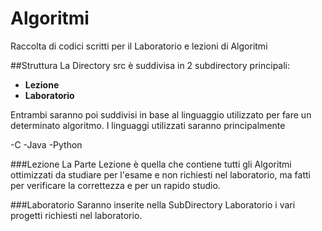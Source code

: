 # Algoritmi
Raccolta di codici scritti per il Laboratorio e lezioni di Algoritmi

##Struttura
La Directory src è suddivisa in 2 subdirectory principali:
- **Lezione** 
- **Laboratorio**

Entrambi saranno poi suddivisi in base al linguaggio utilizzato per fare un determinato algoritmo. I linguaggi utilizzati saranno principalmente

-C
-Java
-Python

###Lezione
La Parte Lezione è quella che contiene tutti gli Algoritmi ottimizzati da studiare per l'esame e non richiesti nel laboratorio, ma fatti per verificare la correttezza e per un rapido studio.

###Laboratorio
Saranno inserite nella SubDirectory Laboratorio i vari progetti richiesti nel laboratorio.
